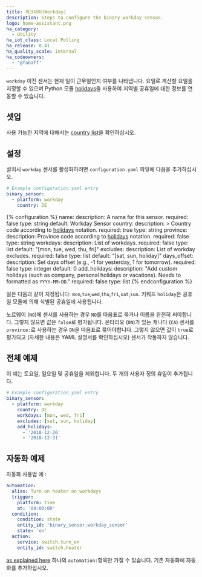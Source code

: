 ```yaml
---
title: 워크데이(Workday)
description: Steps to configure the binary workday sensor.
logo: home-assistant.png
ha_category:
  - Utility
ha_iot_class: Local Polling
ha_release: 0.41
ha_quality_scale: internal
ha_codeowners:
  - '@fabaff'
---
```


`workday` 이진 센서는 현재 일이 근무일인지 여부를 나타냅니다. 요일로 계산할 요일을 지정할 수 있으며 Python 모듈 [holidays](https://pypi.python.org/pypi/holidays)을 사용하여 지역별 공휴일에 대한 정보를 연동할 수 있습니다.

## 셋업

사용 가능한 지역에 대해서는 [country list](https://github.com/dr-prodigy/python-holidays#available-countries)을 확인하십시오.

## 설정

설치시 `workday` 센서를 활성화하려면 `configuration.yaml` 파일에 다음을 추가하십시오.

```yaml
# Example configuration.yaml entry
binary_sensor:
  - platform: workday
    country: DE
```

{% configuration %}
name:
  description: A name for this sensor.
  required: false
  type: string
  default: Workday Sensor
country:
  description: >
    Country code according to [holidays](https://pypi.org/project/holidays/) notation.
  required: true
  type: string
province:
  description: Province code according to [holidays](https://pypi.org/project/holidays/) notation.
  required: false
  type: string
workdays:
  description: List of workdays.
  required: false
  type: list
  default: "[mon, tue, wed, thu, fri]"
excludes:
  description: List of workday excludes.
  required: false
  type: list
  default: "[sat, sun, holiday]"
days_offset:
  description: Set days offset (e.g., -1 for yesterday, 1 for tomorrow).
  required: false
  type: integer
  default: 0
add_holidays:
  description: "Add custom holidays (such as company, personal holidays or vacations). Needs to formatted as `YYYY-MM-DD`."
  required: false
  type: list
{% endconfiguration %}

일은 다음과 같이 지정됩니다: `mon`,`tue`,`wed`,`thu`,`fri`,`sat`,`sun`.
키워드 `holiday`은 공휴일 모듈에 의해 식별된 공휴일에 사용됩니다.

<div class='note warning'>

노르웨이 (`NO`)에 센서를 사용하는 경우 `NO`를 따옴표로 묶거나 이름을 완전히 써야합니다.
그렇지 않으면 값은 `false`로 평가됩니다.
온타리오 (`ON`)가 있는 캐나다 (`CA`) 센서를 `province:`로 사용하는 경우 `ON`을 따옴표로 묶어야합니다.
그렇지 않으면 값이 `true`로 평가되고 (자세한 내용은 YAML 설명서를 확인하십시오) 센서가 작동하지 않습니다.

</div>

## 전체 예제

이 예는 토요일, 일요일 및 공휴일을 제외합니다. 두 개의 사용자 정의 휴일이 추가됩니다.

```yaml
# Example configuration.yaml entry
binary_sensor:
  - platform: workday
    country: DE
    workdays: [mon, wed, fri]
    excludes: [sat, sun, holiday]
    add_holidays: 
      - '2018-12-26'
      - '2018-12-31'
```

## 자동화 예제

자동화 사용법 예 :

```yaml
automation:
  alias: Turn on heater on workdays
  trigger:
    platform: time
    at: '08:00:00'
  condition:
    condition: state
    entity_id: 'binary_sensor.workday_sensor'
    state: 'on'
  action:
    service: switch.turn_on
    entity_id: switch.heater
```

<div class='note'>

[as explained here](/docs/configuration/devices/) 하나의 `automation:`항목만 가질 수 있습니다. 기존 자동화에 자동화를 추가하십시오.

</div>
